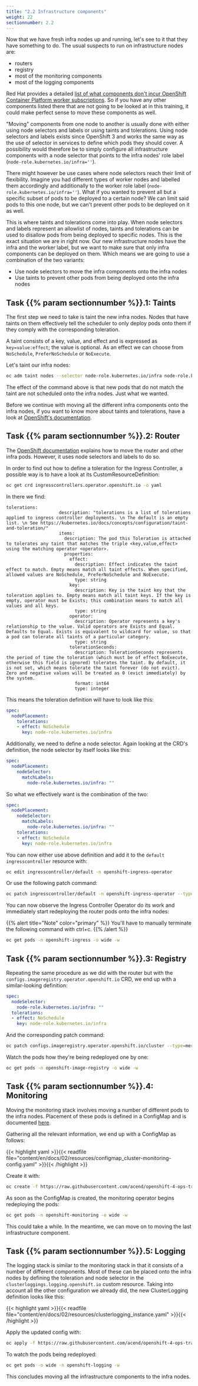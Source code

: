 ```yaml
---
title: "2.2 Infrastructure components"
weight: 22
sectionnumber: 2.2
---
```


Now that we have fresh infra nodes up and running, let's see to it that they have something to do.
The usual suspects to run on infrastructure nodes are:

* routers
* registry
* most of the monitoring components
* most of the logging components

Red Hat provides a detailed [list of what components don't incur OpenShift Container Platform worker subscriptions](https://docs.openshift.com/container-platform/latest/machine_management/creating-infrastructure-machinesets.html#infrastructure-components_creating-infrastructure-machinesets).
So if you have any other components listed there that are not going to be looked at in this training, it could make perfect sense to move these components as well.

"Moving" components from one node to another is usually done with either using node selectors and labels or using taints and tolerations.
Using node selectors and labels exists since OpenShift 3 and works the same way as the use of selector in services to define which pods they should cover.
A possibility would therefore be to simply configure all infrastructure components with a node selector that points to the infra nodes' role label (`node-role.kubernetes.io/infra=''`).

There might however be use cases where node selectors reach their limit of flexibility.
Imagine you had different types of worker nodes and labelled them accordingly and additionally to the worker role label (`node-role.kubernetes.io/infra=''`).
What if you wanted to prevent all but a specific subset of pods to be deployed to a certain node?
We can limit said pods to this one node, but we can't prevent other pods to be deployed on it as well.

This is where taints and tolerations come into play.
When node selectors and labels represent an allowlist of nodes, taints and tolerations can be used to disallow pods from being deployed to specific nodes.
This is the exact situation we are in right now.
Our new infrastructure nodes have the infra and the worker label, but we want to make sure that only infra components can be deployed on them.
Which means we are going to use a combination of the two variants:

* Use node selectors to move the infra components onto the infra nodes
* Use taints to prevent other pods from being deployed onto the infra nodes


## Task {{% param sectionnumber %}}.1: Taints

The first step we need to take is taint the new infra nodes.
Nodes that have taints on them effectively tell the scheduler to only deploy pods onto them if they comply with the corresponding toleration.

A taint consists of a key, value, and effect and is expressed as `key=value:effect`; the value is optional.
As an effect we can choose from `NoSchedule`, `PreferNoSchedule` or `NoExecute`.

Let's taint our infra nodes:

```bash
oc adm taint nodes --selector node-role.kubernetes.io/infra node-role.kubernetes.io/infra:NoSchedule
```

The effect of the command above is that new pods that do not match the taint are not scheduled onto the infra nodes.
Just what we wanted.

Before we continue with moving all the different infra components onto the infra nodes, if you want to know more about taints and tolerations, have a look at [OpenShift's documentation](https://docs.openshift.com/container-platform/latest/nodes/scheduling/nodes-scheduler-taints-tolerations.html).


## Task {{% param sectionnumber %}}.2: Router

The [OpenShift documentation](https://docs.openshift.com/container-platform/latest/machine_management/creating-infrastructure-machinesets.html#infrastructure-moving-router_creating-infrastructure-machinesets) explains how to move the router and other infra pods. However, it uses node selectors and labels to do so.

In order to find out how to define a toleration for the Ingress Controller, a possible way is to have a look at its CustomResourceDefinition:

```bash
oc get crd ingresscontrollers.operator.openshift.io -o yaml
```

In there we find:

```
tolerations:
                    description: "tolerations is a list of tolerations applied to ingress controller deployments. \n The default is an empty list. \n See https://kubernetes.io/docs/concepts/configuration/taint-and-toleration/"
                    items:
                      description: The pod this Toleration is attached to tolerates any taint that matches the triple <key,value,effect> using the matching operator <operator>.
                      properties:
                        effect:
                          description: Effect indicates the taint effect to match. Empty means match all taint effects. When specified, allowed values are NoSchedule, PreferNoSchedule and NoExecute.
                          type: string
                        key:
                          description: Key is the taint key that the toleration applies to. Empty means match all taint keys. If the key is empty, operator must be Exists; this combination means to match all values and all keys.
                          type: string
                        operator:
                          description: Operator represents a key's relationship to the value. Valid operators are Exists and Equal. Defaults to Equal. Exists is equivalent to wildcard for value, so that a pod can tolerate all taints of a particular category.
                          type: string
                        tolerationSeconds:
                          description: TolerationSeconds represents the period of time the toleration (which must be of effect NoExecute, otherwise this field is ignored) tolerates the taint. By default, it is not set, which means tolerate the taint forever (do not evict). Zero and negative values will be treated as 0 (evict immediately) by the system.
                          format: int64
                          type: integer
```

This means the toleration definition will have to look like this:

```yaml
spec:
  nodePlacement:
    tolerations:
    - effect: NoSchedule
      key: node-role.kubernetes.io/infra
```

Additionally, we need to define a node selector.
Again looking at the CRD's definition, the node selector by itself looks like this:

```yaml
spec:
  nodePlacement:
    nodeSelector:
      matchLabels:
        node-role.kubernetes.io/infra: ""
```

So what we effectively want is the combination of the two:

```yaml
spec:
  nodePlacement:
    nodeSelector:
      matchLabels:
        node-role.kubernetes.io/infra: ""
    tolerations:
    - effect: NoSchedule
      key: node-role.kubernetes.io/infra
```

You can now either use above definition and add it to the `default` `ingresscontroller` resource with:

```bash
oc edit ingresscontroller/default -n openshift-ingress-operator
```

Or use the following patch command:

```bash
oc patch ingresscontroller/default -n openshift-ingress-operator --type=merge -p '{"spec":{"nodePlacement": {"nodeSelector": {"matchLabels": {"node-role.kubernetes.io/infra": ""}},"tolerations": [{"effect":"NoSchedule","key": "node-role.kubernetes.io/infra"}]}}}'
```

You can now observe the Ingress Controller Operator do its work and immediately start redeploying the router pods onto the infra nodes:

{{% alert title="Note" color="primary" %}}
You'll have to manually terminate the following command with ctrl+c.
{{% /alert %}}

```bash
oc get pods -n openshift-ingress -o wide -w
```


## Task {{% param sectionnumber %}}.3: Registry

Repeating the same procedure as we did with the router but with the `configs.imageregistry.operator.openshift.io` CRD, we end up with a similar-looking definition:

```yaml
spec:
  nodeSelector:
    node-role.kubernetes.io/infra: ""
  tolerations:
  - effect: NoSchedule
    key: node-role.kubernetes.io/infra
```

And the corresponding patch command:

```bash
oc patch configs.imageregistry.operator.openshift.io/cluster --type=merge -p '{"spec": {"nodeSelector": {"node-role.kubernetes.io/infra": ""}, "tolerations": [{"effect": "NoSchedule", "key": "node-role.kubernetes.io/infra"}]}}'
```

Watch the pods how they're being redeployed one by one:

```bash
oc get pods -n openshift-image-registry -o wide -w
```


## Task {{% param sectionnumber %}}.4: Monitoring

Moving the monitoring stack involves moving a number of different pods to the infra nodes.
Placement of these pods is defined in a ConfigMap and is documented [here](https://docs.openshift.com/container-platform/latest/monitoring/configuring-the-monitoring-stack.html#assigning-tolerations-to-monitoring-components_configuring-the-monitoring-stack).

Gathering all the relevant information, we end up with a ConfigMap as follows:

{{< highlight yaml >}}{{< readfile file="content/en/docs/02/resources/configmap_cluster-monitoring-config.yaml" >}}{{< /highlight >}}

Create it with:

```bash
oc create -f https://raw.githubusercontent.com/acend/openshift-4-ops-training/main/content/en/docs/02/resources/configmap_cluster-monitoring-config.yaml
```

As soon as the ConfigMap is created, the monitoring operator begins redeploying the pods:

```bash
oc get pods -n openshift-monitoring -o wide -w
```

This could take a while.
In the meantime, we can move on to moving the last infrastructure component.


## Task {{% param sectionnumber %}}.5: Logging

The logging stack is similar to the monitoring stack in that it consists of a number of different components.
Most of these can be placed onto the infra nodes by defining the toleration and node selector in the `clusterloggings.logging.openshift.io` custom resource.
Taking into account all the other configuration we already did, the new ClusterLogging definition looks like this:

{{< highlight yaml >}}{{< readfile file="content/en/docs/02/resources/clusterlogging_instance.yaml" >}}{{< /highlight >}}

Apply the updated config with:

```bash
oc apply -f https://raw.githubusercontent.com/acend/openshift-4-ops-training/main/content/en/docs/02/resources/clusterlogging_instance.yaml
```

To watch the pods being redeployed:

```bash
oc get pods -o wide -n openshift-logging -w
```

This concludes moving all the infrastructure components to the infra nodes.
